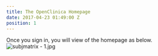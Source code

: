 ```yaml
---
title: The OpenClinica Homepage
date: 2017-04-23 01:49:00 Z
position: 1
---
```


Once you sign in, you will view of the homepage as below.
![subjmatrix - 1.jpg](/uploads/subjmatrix%20-%201.jpg)
